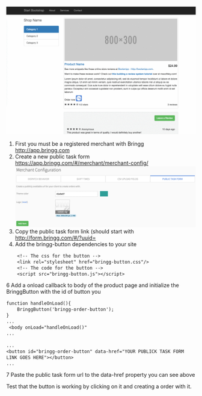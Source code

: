 ![Preview](https://github.com/bringg/bringg-button/blob/master/howtoimages/preview.gif)

1. First you must be a registered merchant with Bringg http://app.bringg.com
2. Create a new public task form https://app.bringg.com/#/merchant/merchant-config/ ![Adding the public task form](https://github.com/bringg/bringg-button/blob/master/howtoimages/add%20new%20public%20task%20form.png)
3. Copy the public task form link (should start with http://form.bringg.com/#/?uuid=<with the uuid included>
4. Add the bringg-button dependencies to your site 
```
    <!-- The css for the button -->
    <link rel="stylesheet" href="bringg-button.css"/>
    <!-- The code for the button -->
    <script src="bringg-button.js"></script>
```
6  Add a onload callback to body of the product page and initialize the BringgButton with the id of button you 
```
function handleOnLoad(){
    BringgButton('bringg-order-button');
}
...
 <body onLoad="handleOnLoad()"
...

...
<button id="bringg-order-button" data-href="YOUR PUBLICK TASK FORM LINK GOES HERE"></button>
...
```
7  Paste the public task form url to the data-href property you can see above

Test that the button is working by clicking on it and creating a order with it.
